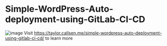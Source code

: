 # Simple-WordPress-Auto-deployment-using-GitLab-CI-CD
![image](https://user-images.githubusercontent.com/99332618/213652197-878afa3e-8d88-43b3-a637-06fa355b28e1.png)
Visit https://taylor.callsen.me/simple-wordpress-auto-deployment-using-gitlab-ci-cd/ to learn more
